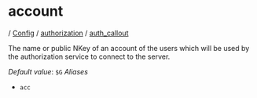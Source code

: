 # account

/ [Config](../../../README.md) / [authorization](../../README.md) / [auth_callout](../README.md) 

The name or public NKey of an account of the users which will
be used by the authorization service to connect to the server.

*Default value*: `$G`
*Aliases*
- `acc`

